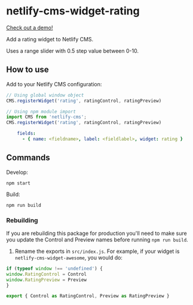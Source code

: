 # netlify-cms-widget-rating

[Check out a demo!](https://netlify-cms-widget-rating.netlify.app)

Add a rating widget to Netlify CMS.

Uses a range slider with 0.5 step value between 0-10.

## How to use

Add to your Netlify CMS configuration:
```js
// Using global window object
CMS.registerWidget('rating', ratingControl, ratingPreview)

// Using npm module import
import CMS from 'netlify-cms';
CMS.registerWidget('rating', ratingControl, ratingPreview)
```

```yaml
    fields:
      - { name: <fieldname>, label: <fieldlabel>, widget: rating }
```


## Commands

Develop:

```shell
npm start
```

Build:
```shell
npm run build
```

### Rebuilding

If you are rebuilding this package for production you'll need to make sure you update the Control and Preview names before running `npm run build`.

1. Rename the exports in `src/index.js`. For example, if your widget is `netlify-cms-widget-awesome`, you would do:
  ```js
  if (typeof window !== 'undefined') {
  window.RatingControl = Control
  window.RatingPreview = Preview
  }

  export { Control as RatingControl, Preview as RatingPreview }
  ```